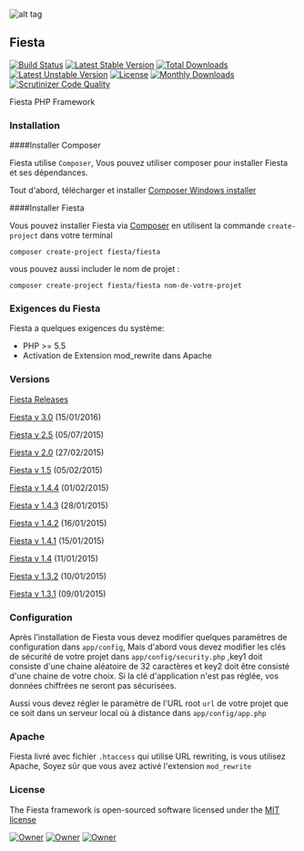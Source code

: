 ![alt tag](https://raw.githubusercontent.com/fiesta-framework/Fiesta/alpha/app/resources/images/fiesta_wild.png)
## Fiesta

[![Build Status](https://travis-ci.org/fiesta-framework/Fiesta.svg?branch=master)](https://travis-ci.org/fiesta-framework/Fiesta)
[![Latest Stable Version](https://poser.pugx.org/fiesta/fiesta/v/stable)](https://packagist.org/packages/fiesta/fiesta) 
[![Total Downloads](https://img.shields.io/badge/downloads-420-yellow.svg)](https://packagist.org/packages/fiesta/fiesta) 
[![Latest Unstable Version](https://poser.pugx.org/fiesta/fiesta/v/unstable)](https://packagist.org/packages/fiesta/fiesta) 
[![License](https://poser.pugx.org/fiesta/fiesta/license)](https://packagist.org/packages/fiesta/fiesta)
[![Monthly Downloads](https://poser.pugx.org/fiesta/fiesta/d/monthly)](https://packagist.org/packages/fiesta/fiesta)
[![Scrutinizer Code Quality](https://scrutinizer-ci.com/g/fiesta-framework/Fiesta/badges/quality-score.png?b=master)](https://scrutinizer-ci.com/g/fiesta-framework/Fiesta/?branch=master)

Fiesta PHP Framework

### Installation

####Installer Composer

Fiesta utilise `Composer`, Vous pouvez utiliser composer pour installer Fiesta et ses dépendances.

Tout d'abord, télécharger et installer [Composer Windows installer](https://getcomposer.org/)

####Installer Fiesta

Vous pouvez installer Fiesta via [Composer](https://getcomposer.org/) en utilisent la commande `create-project` dans votre terminal

	composer create-project fiesta/fiesta

vous pouvez aussi includer le nom de projet :

	composer create-project fiesta/fiesta nom-de-votre-projet
	

### Exigences du Fiesta

Fiesta a quelques exigences du système:
* PHP >= 5.5
* Activation de Extension mod_rewrite dans Apache

### Versions
 
 [Fiesta Releases](https://github.com/fiesta-framework/Fiesta/releases)

[Fiesta v 3.0](https://github.com/fiesta-framework/Fiesta/releases/tag/3.0.0) (15/01/2016)

 [Fiesta v 2.5](https://github.com/fiesta-framework/Fiesta/releases/tag/2.5.0.236) (05/07/2015)

 [Fiesta v 2.0](https://github.com/fiesta-framework/Fiesta/releases/tag/2.0.0.1) (27/02/2015)

 [Fiesta v 1.5](https://github.com/fiesta-framework/Fiesta/releases/tag/1.5.0) (05/02/2015)
 
 [Fiesta v 1.4.4](https://github.com/fiesta-framework/Fiesta/releases/tag/1.4.4) (01/02/2015)
 
 [Fiesta v 1.4.3](https://github.com/fiesta-framework/Fiesta/releases/tag/1.4.3) (28/01/2015)
 
 [Fiesta v 1.4.2](https://github.com/fiesta-framework/Fiesta/releases/tag/1.4.2) (16/01/2015)
 
 [Fiesta v 1.4.1](https://github.com/fiesta-framework/Fiesta/releases/tag/1.4.1) (15/01/2015)
 
 [Fiesta v 1.4](https://github.com/fiesta-framework/Fiesta/releases/tag/1.4.0) (11/01/2015)
 
 [Fiesta v 1.3.2](https://github.com/fiesta-framework/Fiesta/releases/tag/1.3.2) (10/01/2015)
 
 [Fiesta v 1.3.1](https://github.com/fiesta-framework/Fiesta/releases/tag/1.3.1) (09/01/2015)

### Configuration

Après l'installation de Fiesta vous devez modifier quelques paramètres de configuration dans `app/config`, Mais d'abord vous devez modifier les clés de sécurité de votre projet dans `app/config/security.php` ,key1 doit consiste d'une chaine aléatoire de 32 caractères et key2 doit être consisté d'une chaine de votre choix. Si la clé d'application n'est pas réglée, vos données chiffrées ne seront pas sécurisées.

Aussi vous devez régler le paramètre de l'URL root `url` de votre projet que ce soit dans un serveur local où à distance dans `app/config/app.php`

###  Apache

Fiesta livré avec fichier `.htaccess` qui utilise URL rewriting, is vous utilisez Apache, Soyez sûr que vous avez activé l'extension `mod_rewrite`


### License

The Fiesta framework is open-sourced software licensed under the [MIT license](http://opensource.org/licenses/MIT)

[![Owner](https://img.shields.io/badge/created%20by-Youssef%20Had-blue.svg)](https://github.com/youssefhad)
[![Owner](https://img.shields.io/badge/copyright-2014--2016-red.svg)](https://github.com/fiesta-framework/Fiesta)
[![Owner](https://img.shields.io/badge/launched-10%2F10%2F2014-ff2f6c.svg)](https://github.com/fiesta-framework/Fiesta)


